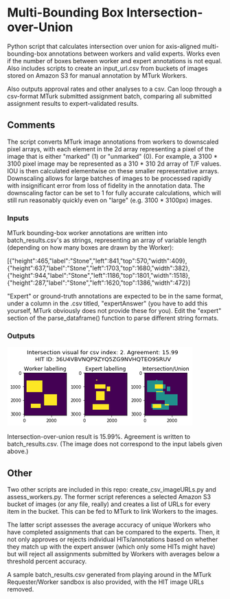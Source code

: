 # Multi-Bounding Box Intersection-over-Union

Python script that calculates intersection over union for axis-aligned multi-bounding-box annotations between workers and valid experts. Works even if the number of boxes between worker and expert annotations is not equal. Also includes scripts to create an input_url.csv from buckets of images stored on Amazon S3 for manual annotation by MTurk Workers.

Also outputs approval rates and other analyses to a csv. Can loop through a csv-format MTurk submitted assignment batch, comparing all submitted assignment results to expert-validated results.

## Comments
The script converts MTurk image annotations from workers to downscaled pixel arrays, with each element in the 2d array representing a pixel of the image that is either "marked" (1) or "unmarked" (0). For example, a 3100 * 3100 pixel image may be represented as a 310 * 310 2d array of T/F values. IOU is then calculated elementwise on these smaller representative arrays. Downscaling allows for large batches of images to be processed rapidly with insignificant error from loss of fidelity in the annotation data. The downscaling factor can be set to 1 for fully accurate calculations, which will still run reasonably quickly even on "large" (e.g. 3100 * 3100px) images.

### Inputs

MTurk bounding-box worker annotations are written into batch_results.csv's as strings, representing an array of variable length (depending on how many boxes are drawn by the Worker):

[{"height":465,"label":"Stone","left":841,"top":570,"width":409}, {"height":637,"label":"Stone","left":1703,"top":1680,"width":382},{"height":944,"label":"Stone","left":1186,"top":1801,"width":1518},
{"height":287,"label":"Stone","left":1620,"top":1386,"width":472}]

"Expert" or ground-truth annotations are expected to be in the same format, under a column in the .csv titled, "expertAnswer" (you have to add this yourself, MTurk obviously does not provide these for you). Edit the "expert" section of the parse_dataframe() function to parse different string formats.

### Outputs
<p float="left">
<img src="https://github.com/malyalar/complex-intersection-union/blob/master/intersect_example.png">
</p>

Intersection-over-union result is 15.99%. Agreement is written to batch_results.csv. (The image does not correspond to the input labels given above.)


## Other

Two other scripts are included in this repo: create_csv_imageURLs.py and assess_workers.py. The former script references a selected Amazon S3 bucket of images (or any file, really) and creates a list of URLs for every item in the bucket. This can be fed to MTurk to link Workers to the images. 

The latter script assesses the average accuracy of unique Workers who have completed assignments that can be compared to the experts. Then, it not only approves or rejects individual HITs/annotations based on whether they match up with the expert answer (which only some HITs might have) but will reject all assignments submitted by Workers with averages below a threshold percent accuracy.

A sample batch_results.csv generated from playing around in the MTurk Requester/Worker sandbox is also provided, with the HIT image URLs removed.

